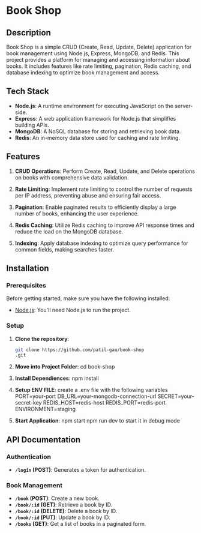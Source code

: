 # Book Shop

## Description

Book Shop is a simple CRUD (Create, Read, Update, Delete) application for book management using Node.js, Express, MongoDB, and Redis. This project provides a platform for managing and accessing information about books. It includes features like rate limiting, pagination, Redis caching, and database indexing to optimize book management and access.

## Tech Stack

- **Node.js**: A runtime environment for executing JavaScript on the server-side.
- **Express**: A web application framework for Node.js that simplifies building APIs.
- **MongoDB**: A NoSQL database for storing and retrieving book data.
- **Redis**: An in-memory data store used for caching and rate limiting.

## Features

1. **CRUD Operations**: Perform Create, Read, Update, and Delete operations on books with comprehensive data validation.

2. **Rate Limiting**: Implement rate limiting to control the number of requests per IP address, preventing abuse and ensuring fair access.

3. **Pagination**: Enable paginated results to efficiently display a large number of books, enhancing the user experience.

4. **Redis Caching**: Utilize Redis caching to improve API response times and reduce the load on the MongoDB database.

5. **Indexing**: Apply database indexing to optimize query performance for common fields, making searches faster.

## Installation

### Prerequisites

Before getting started, make sure you have the following installed:

- [Node.js](https://nodejs.org/): You'll need Node.js to run the project.

### Setup

1. **Clone the repository**:

   ```bash
   git clone https://github.com/patil-gau/book-shop
   .git
   ```

2. **Move into Project Folder**:
   cd book-shop

3. **Install Dependiences**:
   npm install

4. **Setup ENV FILE**:
   create a .env file with the following variables
   PORT=your-port
   DB_URL=your-mongodb-connection-url
   SECRET=your-secret-key
   REDIS_HOST=redis-host
   REDIS_PORT=redis-port
   ENVIRONMENT=staging

5. **Start Application**:
   npm start
   npm run dev to start it in debug mode

## API Documentation

### Authentication

- **`/login` (POST)**: Generates a token for authentication.

### Book Management

- **`/book` (POST)**: Create a new book.
- **`/book/:id` (GET)**: Retrieve a book by ID.
- **`/book/:id` (DELETE)**: Delete a book by ID.
- **`/book/:id` (PUT)**: Update a book by ID.
- **`/books` (GET)**: Get a list of books in a paginated form.
